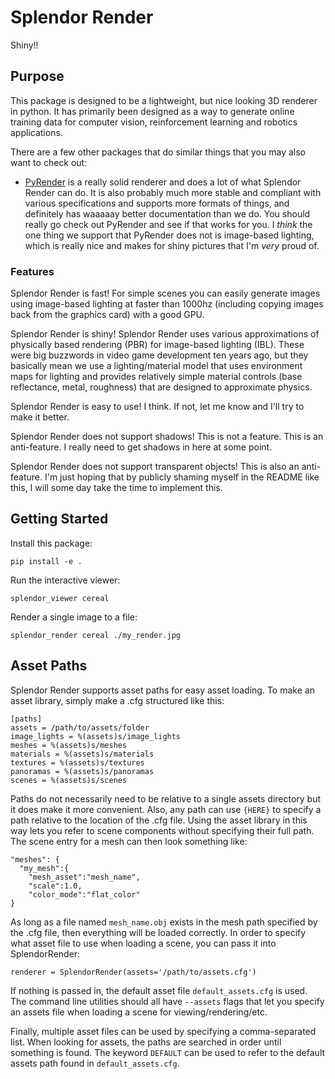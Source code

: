# Splendor Render
Shiny!!

## Purpose
This package is designed to be a lightweight, but nice looking 3D renderer in python.  It has primarily been designed as a way to generate online training data for computer vision, reinforcement learning and robotics applications.

There are a few other packages that do similar things that you may also want to check out:
- [PyRender](https://github.com/mmatl/pyrender) is a really solid renderer and does a lot of what Splendor Render can do.  It is also probably much more stable and compliant with various specifications and supports more formats of things, and definitely has waaaaay better documentation than we do.  You should really go check out PyRender and see if that works for you.  I *think* the one thing we support that PyRender does not is image-based lighting, which is really nice and makes for shiny pictures that I'm *very* proud of.

### Features
Splendor Render is fast!  For simple scenes you can easily generate images using image-based lighting at faster than 1000hz (including copying images back from the graphics card) with a good GPU.

Splendor Render is shiny!  Splendor Render uses various approximations of physically based rendering (PBR) for image-based lighting (IBL).  These were big buzzwords in video game development ten years ago, but they basically mean we use a lighting/material model that uses environment maps for lighting and provides relatively simple material controls (base reflectance, metal, roughness) that are designed to approximate physics.  

Splendor Render is easy to use!  I think.  If not, let me know and I'll try to make it better.

Splendor Render does not support shadows!  This is not a feature.  This is an anti-feature.  I really need to get shadows in here at some point.

Splendor Render does not support transparent objects!  This is also an anti-feature.  I'm just hoping that by publicly shaming myself in the README like this, I will some day take the time to implement this.

## Getting Started
Install this package:
```
pip install -e .
```

Run the interactive viewer:
```
splendor_viewer cereal
```

Render a single image to a file:
```
splendor_render cereal ./my_render.jpg
```

## Asset Paths
Splendor Render supports asset paths for easy asset loading.  To make an asset library, simply make a .cfg structured like this:
```
[paths]
assets = /path/to/assets/folder
image_lights = %(assets)s/image_lights
meshes = %(assets)s/meshes
materials = %(assets)s/materials
textures = %(assets)s/textures
panoramas = %(assets)s/panoramas
scenes = %(assets)s/scenes
```
Paths do not necessarily need to be relative to a single assets directory but it does make it more convenient.  Also, any path can use `{HERE}` to specify a path relative to the location of the .cfg file.  Using the asset library in this way lets you refer to scene components without specifying their full path.  The scene entry for a mesh can then look something like:
```
"meshes": {
  "my_mesh":{
    "mesh_asset":"mesh_name",
    "scale":1.0,
    "color_mode":"flat_color"
}
```
As long as a file named `mesh_name.obj` exists in the mesh path specified by the .cfg file, then everything will be loaded correctly.  In order to specify what asset file to use when loading a scene, you can pass it into SplendorRender:
```
renderer = SplendorRender(assets='/path/to/assets.cfg')
```
If nothing is passed in, the default asset file `default_assets.cfg` is used.  The command line utilities should all have `--assets` flags that let you specify an assets file when loading a scene for viewing/rendering/etc.

Finally, multiple asset files can be used by specifying a comma-separated list.  When looking for assets, the paths are searched in order until something is found.  The keyword `DEFAULT` can be used to refer to the default assets path found in `default_assets.cfg`.
